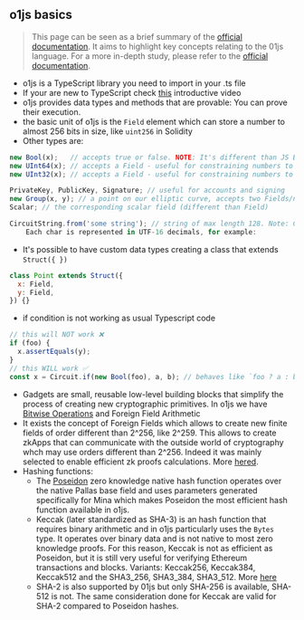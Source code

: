 ## o1js basics
>This page can be seen as a brief summary of the [official documentation](https://docs.minaprotocol.com/zkapps/o1js). It aims to highlight key concepts relating to the 01js language. For a more in-depth study, please refer to the [official documentation](https://docs.minaprotocol.com/zkapps/o1js).

- o1js is a TypeScript library you need to import in your .ts file
- If your are new to TypeScript check [this](https://www.youtube.com/watch?v=ahCwqrYpIuM&ab_channel=Fireship) introductive video
- o1js provides data types and methods that are provable: You can prove their execution.
- the basic unit of o1js is the `Field` element which can store a number to almost 256 bits in size, like `uint256` in Solidity
- Other types are:
```js
new Bool(x);   // accepts true or false. NOTE: It's different than JS Boolean
new UInt64(x); // accepts a Field - useful for constraining numbers to 64 bits
new UInt32(x); // accepts a Field - useful for constraining numbers to 32 bits

PrivateKey, PublicKey, Signature; // useful for accounts and signing
new Group(x, y); // a point on our elliptic curve, accepts two Fields/numbers/strings
Scalar; // the corresponding scalar field (different than Field)

CircuitString.from('some string'); // string of max length 128. Note: CircuitString is an array of 128 Fields, where each Field represents a char in UTF-16 format thus there is an offeset of 48 -> e.g. the number 3 will be stored as 51
    Each char is represented in UTF-16 decimals, for example:
```
- It's possible to have custom data types creating a class that extends `Struct({ })` 
```js
class Point extends Struct({
  x: Field,
  y: Field,
}) {}
```
- if condition is not working as usual Typescript code
```js
// this will NOT work ❌
if (foo) {
  x.assertEquals(y);
}
// this WILL work ✅
const x = Circuit.if(new Bool(foo), a, b); // behaves like `foo ? a : b`
```
- Gadgets are small, reusable low-level building blocks that simplify the process of creating new cryptographic primitives. In o1js we have [Bitwise Operations](https://docs.minaprotocol.com/zkapps/o1js/bitwise-operations) and Foreign Field Arithmetic
- It exists the concept of Foreign Fields which allows to create new finite fields of order different than 2^256, like 2^259. This allows to create zkApps that can communicate with the outside world of cryptography whch may use orders different than 2^256. Indeed it was mainly selected to enable efficient zk proofs calculations. More [hered](https://docs.minaprotocol.com/zkapps/o1js/foreign-fields).
- Hashing functions:
  - The [Poseidon](https://o1-labs.github.io/proof-systems/specs/poseidon.html) zero knowledge native hash function operates over the native Pallas base field and uses parameters generated specifically for Mina which makes Poseidon the most efficient hash function available in o1js.
  - Keccak (later standardized as SHA-3) is an hash function that requires binary arithmetic and in o1js particularly uses the `Bytes` type. It operates over binary data and is not native to most zero knowledge proofs. For this reason, Keccak is not as efficient as Poseidon, but it is still very useful for verifying Ethereum transactions and blocks. Variants: Keccak256, Keccak384, Keccak512 and the SHA3_256, SHA3_384, SHA3_512. More [here](https://docs.minaprotocol.com/zkapps/o1js/keccak)
  - SHA-2 is also supported by 01js but only SHA-256 is available, SHA-512 is not. The same consideration done for Keccak are valid for SHA-2 compared to Poseidon hashes.